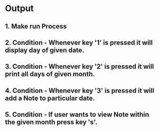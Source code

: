 # Output 
## 1. Make run Process

## 2. Condition - Whenever key '1' is pressed it will display day of given date.

## 3. Condition - Whenever key '2' is pressed it will print all days of given month.

## 4. Condition - Whenever key '3' is pressed it will add a Note to particular date.

## 5. Condition - If user wants to view Note within the given month press key 's'.

